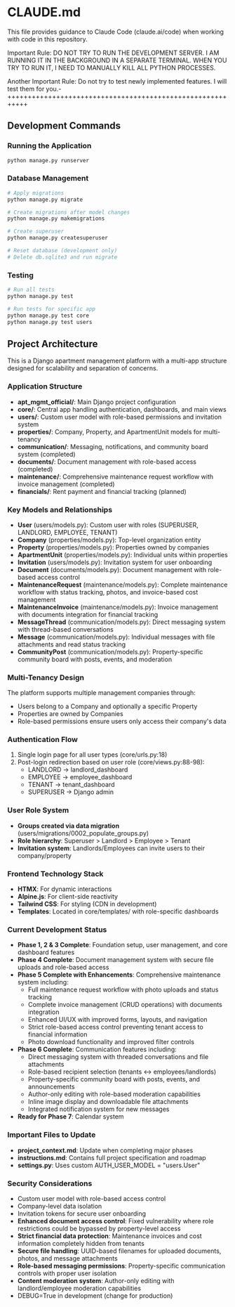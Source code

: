 # CLAUDE.md

This file provides guidance to Claude Code (claude.ai/code) when working with code in this repository.

Important Rule: DO NOT TRY TO RUN THE DEVELOPMENT SERVER. I AM RUNNING IT IN THE BACKGROUND IN A SEPARATE TERMINAL. WHEN YOU TRY TO RUN IT, I NEED TO MANUALLY KILL ALL PYTHON PROCESSES.

Another Important Rule: Do not try to test newly implemented features. I will test them for you.-+++++++++++++++++++++++++++++++++++++++++++++++++++++++++++

## Development Commands

### Running the Application
```bash
python manage.py runserver
```

### Database Management
```bash
# Apply migrations
python manage.py migrate

# Create migrations after model changes
python manage.py makemigrations

# Create superuser
python manage.py createsuperuser

# Reset database (development only)
# Delete db.sqlite3 and run migrate
```

### Testing
```bash
# Run all tests
python manage.py test

# Run tests for specific app
python manage.py test core
python manage.py test users
```

## Project Architecture

This is a Django apartment management platform with a multi-app structure designed for scalability and separation of concerns.

### Application Structure
- **apt_mgmt_official/**: Main Django project configuration
- **core/**: Central app handling authentication, dashboards, and main views
- **users/**: Custom user model with role-based permissions and invitation system
- **properties/**: Company, Property, and ApartmentUnit models for multi-tenancy
- **communication/**: Messaging, notifications, and community board system (completed)
- **documents/**: Document management with role-based access (completed)
- **maintenance/**: Comprehensive maintenance request workflow with invoice management (completed)
- **financials/**: Rent payment and financial tracking (planned)

### Key Models and Relationships
- **User** (users/models.py): Custom user with roles (SUPERUSER, LANDLORD, EMPLOYEE, TENANT)
- **Company** (properties/models.py): Top-level organization entity
- **Property** (properties/models.py): Properties owned by companies
- **ApartmentUnit** (properties/models.py): Individual units within properties
- **Invitation** (users/models.py): Invitation system for user onboarding
- **Document** (documents/models.py): Document management with role-based access control
- **MaintenanceRequest** (maintenance/models.py): Complete maintenance workflow with status tracking, photos, and invoice-based cost management
- **MaintenanceInvoice** (maintenance/models.py): Invoice management with documents integration for financial tracking
- **MessageThread** (communication/models.py): Direct messaging system with thread-based conversations
- **Message** (communication/models.py): Individual messages with file attachments and read status tracking
- **CommunityPost** (communication/models.py): Property-specific community board with posts, events, and moderation

### Multi-Tenancy Design
The platform supports multiple management companies through:
- Users belong to a Company and optionally a specific Property
- Properties are owned by Companies
- Role-based permissions ensure users only access their company's data

### Authentication Flow
1. Single login page for all user types (core/urls.py:18)
2. Post-login redirection based on user role (core/views.py:88-98):
   - LANDLORD → landlord_dashboard
   - EMPLOYEE → employee_dashboard  
   - TENANT → tenant_dashboard
   - SUPERUSER → Django admin

### User Role System
- **Groups created via data migration** (users/migrations/0002_populate_groups.py)
- **Role hierarchy**: Superuser > Landlord > Employee > Tenant
- **Invitation system**: Landlords/Employees can invite users to their company/property

### Frontend Technology Stack
- **HTMX**: For dynamic interactions
- **Alpine.js**: For client-side reactivity
- **Tailwind CSS**: For styling (CDN in development)
- **Templates**: Located in core/templates/ with role-specific dashboards

### Current Development Status
- **Phase 1, 2 & 3 Complete**: Foundation setup, user management, and core dashboard features
- **Phase 4 Complete**: Document management system with secure file uploads and role-based access
- **Phase 5 Complete with Enhancements**: Comprehensive maintenance system including:
  - Full maintenance request workflow with photo uploads and status tracking
  - Complete invoice management (CRUD operations) with documents integration
  - Enhanced UI/UX with improved forms, layouts, and navigation
  - Strict role-based access control preventing tenant access to financial information
  - Photo download functionality and improved filter controls
- **Phase 6 Complete**: Communication features including:
  - Direct messaging system with threaded conversations and file attachments
  - Role-based recipient selection (tenants ↔ employees/landlords)
  - Property-specific community board with posts, events, and announcements
  - Author-only editing with role-based moderation capabilities
  - Inline image display and downloadable file attachments
  - Integrated notification system for new messages
- **Ready for Phase 7**: Calendar system

### Important Files to Update
- **project_context.md**: Update when completing major phases
- **instructions.md**: Contains full project specification and roadmap
- **settings.py**: Uses custom AUTH_USER_MODEL = "users.User"

### Security Considerations
- Custom user model with role-based access control
- Company-level data isolation
- Invitation tokens for secure user onboarding
- **Enhanced document access control**: Fixed vulnerability where role restrictions could be bypassed by property-level access
- **Strict financial data protection**: Maintenance invoices and cost information completely hidden from tenants
- **Secure file handling**: UUID-based filenames for uploaded documents, photos, and message attachments
- **Role-based messaging permissions**: Property-specific communication controls with proper user isolation
- **Content moderation system**: Author-only editing with landlord/employee moderation capabilities
- DEBUG=True in development (change for production)